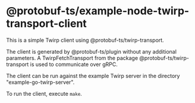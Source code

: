@protobuf-ts/example-node-twirp-transport-client
================================================

This is a simple Twirp client using @protobuf-ts/twirp-transport.

The client is generated by @protobuf-ts/plugin without any additional
parameters. A TwirpFetchTransport from the package @protobuf-ts/twirp-transport
is used to communicate over gRPC.

The client can be run against the example Twirp server in the 
directory "example-go-twirp-server".

To run the client, execute `make`.
